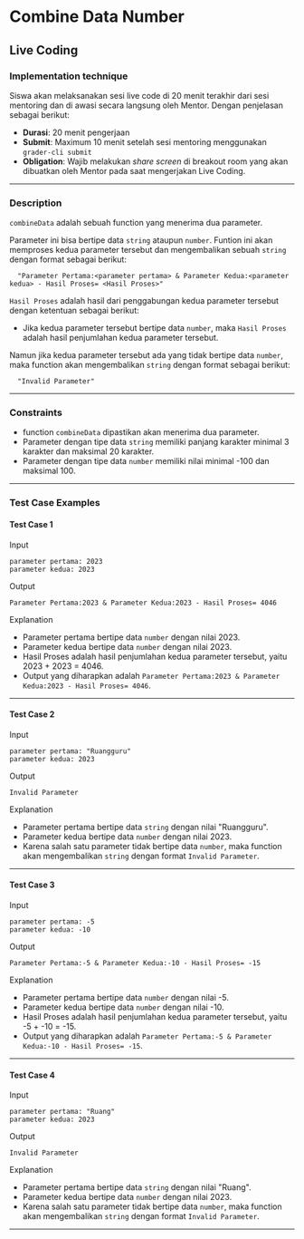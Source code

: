 # Combine Data Number

## Live Coding

### Implementation technique

Siswa akan melaksanakan sesi live code di 20 menit terakhir dari sesi mentoring dan di awasi secara langsung oleh Mentor. Dengan penjelasan sebagai berikut:

- **Durasi**: 20 menit pengerjaan
- **Submit**: Maximum 10 menit setelah sesi mentoring menggunakan `grader-cli submit`
- **Obligation**: Wajib melakukan _share screen_ di breakout room yang akan dibuatkan oleh Mentor pada saat mengerjakan Live Coding.

---

### Description

`combineData` adalah sebuah function yang menerima dua parameter.

Parameter ini bisa bertipe data `string` ataupun `number`. Funtion ini akan memproses kedua parameter tersebut dan mengembalikan sebuah `string` dengan format sebagai berikut:

```text
  "Parameter Pertama:<parameter pertama> & Parameter Kedua:<parameter kedua> - Hasil Proses= <Hasil Proses>"
```

`Hasil Proses` adalah hasil dari penggabungan kedua parameter tersebut dengan ketentuan sebagai berikut:

- Jika kedua parameter tersebut bertipe data `number`, maka `Hasil Proses` adalah hasil penjumlahan kedua parameter tersebut.

Namun jika kedua parameter tersebut ada yang tidak bertipe data `number`, maka function akan mengembalikan `string` dengan format sebagai berikut:

```text
  "Invalid Parameter"
```

---

### Constraints

- function `combineData` dipastikan akan menerima dua parameter.
- Parameter dengan tipe data `string` memiliki panjang karakter minimal 3 karakter dan maksimal 20 karakter.
- Parameter dengan tipe data `number` memiliki nilai minimal -100 dan maksimal 100.

---

### Test Case Examples

#### Test Case 1

Input

```text
parameter pertama: 2023
parameter kedua: 2023
```

Output

```text
Parameter Pertama:2023 & Parameter Kedua:2023 - Hasil Proses= 4046
```

Explanation

- Parameter pertama bertipe data `number` dengan nilai 2023.
- Parameter kedua bertipe data `number` dengan nilai 2023.
- Hasil Proses adalah hasil penjumlahan kedua parameter tersebut, yaitu 2023 + 2023 = 4046.
- Output yang diharapkan adalah `Parameter Pertama:2023 & Parameter Kedua:2023 - Hasil Proses= 4046`.

---

#### Test Case 2

Input

```text
parameter pertama: "Ruangguru"
parameter kedua: 2023
```

Output

```text
Invalid Parameter
```

Explanation

- Parameter pertama bertipe data `string` dengan nilai "Ruangguru".
- Parameter kedua bertipe data `number` dengan nilai 2023.
- Karena salah satu parameter tidak bertipe data `number`, maka function akan mengembalikan `string` dengan format `Invalid Parameter`.

---

#### Test Case 3

Input

```text
parameter pertama: -5
parameter kedua: -10
```

Output

```text
Parameter Pertama:-5 & Parameter Kedua:-10 - Hasil Proses= -15
```

Explanation

- Parameter pertama bertipe data `number` dengan nilai -5.
- Parameter kedua bertipe data `number` dengan nilai -10.
- Hasil Proses adalah hasil penjumlahan kedua parameter tersebut, yaitu -5 + -10 = -15.
- Output yang diharapkan adalah `Parameter Pertama:-5 & Parameter Kedua:-10 - Hasil Proses= -15`.

---

#### Test Case 4

Input

```text
parameter pertama: "Ruang"
parameter kedua: 2023
```

Output

```text
Invalid Parameter
```

Explanation

- Parameter pertama bertipe data `string` dengan nilai "Ruang".
- Parameter kedua bertipe data `number` dengan nilai 2023.
- Karena salah satu parameter tidak bertipe data `number`, maka function akan mengembalikan `string` dengan format `Invalid Parameter`.

---
